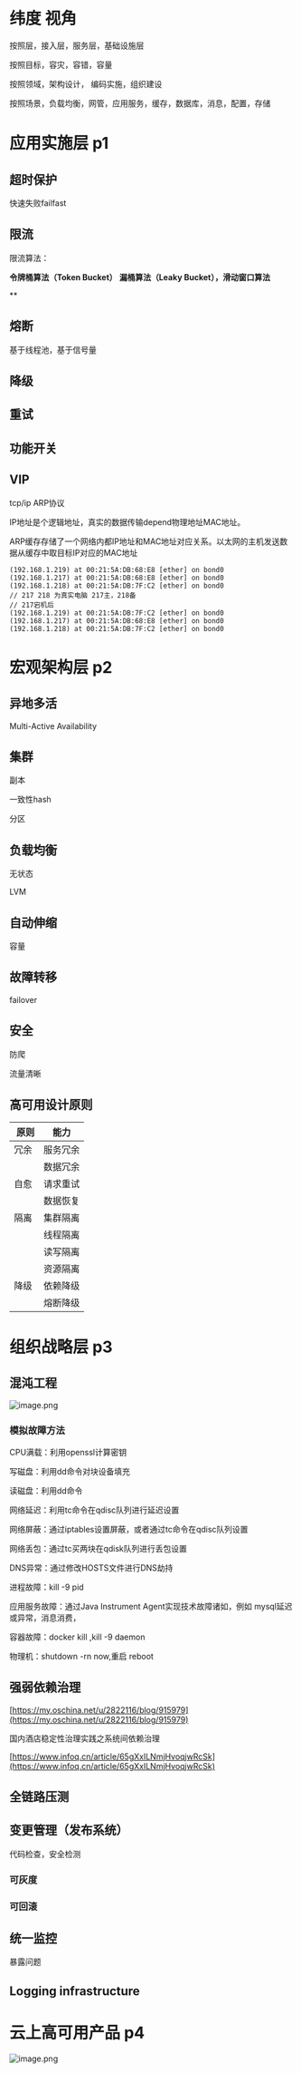 # 纬度 视角
按照层，接入层，服务层，基础设施层

按照目标，容灾，容错，容量

按照领域，架构设计， 编码实施，组织建设

按照场景，负载均衡，网管，应用服务，缓存，数据库，消息，配置，存储

#

# 应用实施层 p1

## 超时保护
快速失败failfast

## 限流

限流算法：

**令牌桶算法（Token Bucket）** **漏桶算法（Leaky Bucket），滑动窗口算法**

**

## 熔断
基于线程池，基于信号量

## 降级

## 重试

## 功能开关

## VIP
tcp/ip ARP协议

IP地址是个逻辑地址，真实的数据传输depend物理地址MAC地址。

ARP缓存存储了一个网络内都IP地址和MAC地址对应关系。以太网的主机发送数据从缓存中取目标IP对应的MAC地址
```
(192.168.1.219) at 00:21:5A:DB:68:E8 [ether] on bond0
(192.168.1.217) at 00:21:5A:DB:68:E8 [ether] on bond0
(192.168.1.218) at 00:21:5A:DB:7F:C2 [ether] on bond0
// 217 218 为真实电脑 217主，218备
// 217宕机后
(192.168.1.219) at 00:21:5A:DB:7F:C2 [ether] on bond0
(192.168.1.217) at 00:21:5A:DB:68:E8 [ether] on bond0
(192.168.1.218) at 00:21:5A:DB:7F:C2 [ether] on bond0

```

# 宏观架构层 p2

## 异地多活
Multi-Active Availability

## 集群
副本

一致性hash

分区

## 负载均衡
 无状态

LVM

## 自动伸缩
容量

## 故障转移
failover

## 安全
防爬

流量清晰

## 高可用设计原则

|  原则 | 能力 |
| --- | --- |
| 冗余 | 服务冗余 |
| | 数据冗余 |
| 自愈 | 请求重试 |
| | 数据恢复 |
| 隔离 | 集群隔离 |
| | 线程隔离 |
| | 读写隔离 |
| | 资源隔离 |
| 降级 | 依赖降级 |
| | 熔断降级 |

#

# 组织战略层 p3

## 混沌工程
![image.png](1596437613012-d1085ed9-0b64-4a8c-8bb7-9f50e57d349b.png)

### 模拟故障方法
CPU满载：利用openssl计算密钥

写磁盘：利用dd命令对块设备填充

读磁盘：利用dd命令

网络延迟：利用tc命令在qdisc队列进行延迟设置

网络屏蔽：通过iptables设置屏蔽，或者通过tc命令在qdisc队列设置

网络丢包：通过tc买两块在qdisk队列进行丢包设置

DNS异常：通过修改HOSTS文件进行DNS劫持

进程故障：kill -9 pid

应用服务故障：通过Java Instrument Agent实现技术故障诸如，例如 mysql延迟或异常，消息消费，

容器故障：docker kill ,kill -9 daemon

物理机：shutdown -rn now,重启 reboot

## 强弱依赖治理

[https://my.oschina.net/u/2822116/blog/915979](https://my.oschina.net/u/2822116/blog/915979)

国内酒店稳定性治理实践之系统间依赖治理

[https://www.infoq.cn/article/65gXxILNmjHvoqjwRcSk](https://www.infoq.cn/article/65gXxILNmjHvoqjwRcSk)

## 全链路压测

## 变更管理（发布系统）
代码检查，安全检测

### 可灰度

###

### 可回滚

## 统一监控
暴露问题

## Logging infrastructure

# 云上高可用产品 p4

![image.png](1607916427678-8fec9d6d-3ab4-4720-a831-86b19fac243d.png)